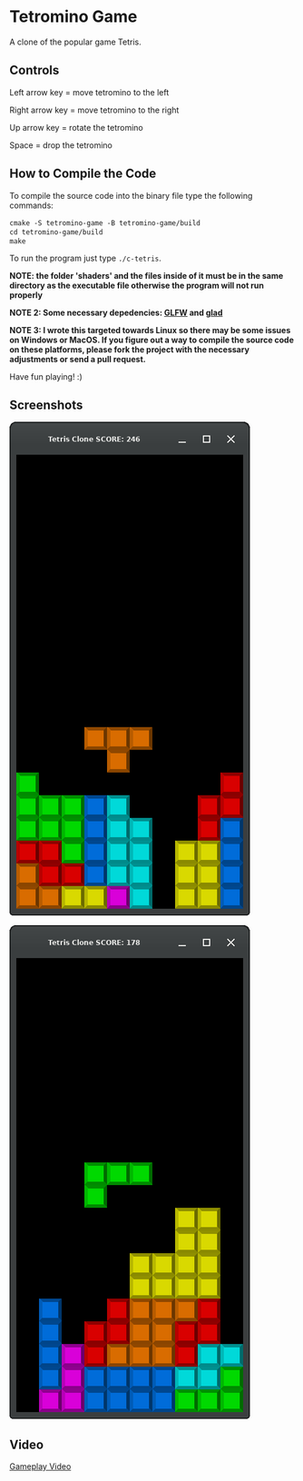 # Tetromino Game
A clone of the popular game Tetris.

## Controls
Left arrow key = move tetromino to the left

Right arrow key = move tetromino to the right

Up arrow key = rotate the tetromino

Space = drop the tetromino

## How to Compile the Code
To compile the source code into the binary file type the following commands:
```
cmake -S tetromino-game -B tetromino-game/build
cd tetromino-game/build
make
```
To run the program just type `./c-tetris`.

**NOTE: the folder 'shaders' and the files inside of it must be in the same directory as the executable file otherwise the program will not run properly**

**NOTE 2: Some necessary depedencies: [GLFW](https://www.glfw.org/) and [glad](https://glad.dav1d.de/)**

**NOTE 3: I wrote this targeted towards Linux so there may be some issues on Windows or MacOS. If you figure out a way to compile the source code on these platforms, please fork the project with the necessary adjustments or send a pull request.**

Have fun playing! :)

## Screenshots
![Screenshot 1](https://github.com/JLi69/tetromino-game/blob/main/screenshots/Screenshot%20from%202022-02-19%2009-16-45.png)

![Screenshot 2](https://github.com/JLi69/tetromino-game/blob/main/screenshots/Screenshot%20from%202022-02-19%2009-20-26.png)

## Video
[Gameplay Video](https://www.youtube.com/watch?v=TS5ESyjaoLg)

